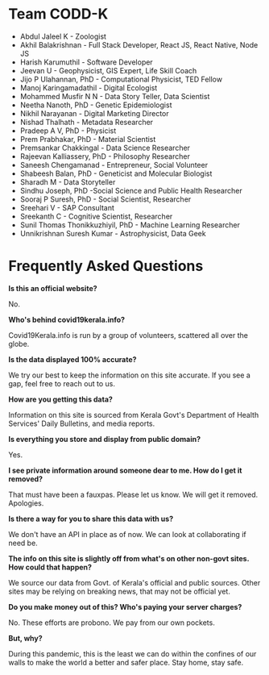 # Team CODD-K

 * Abdul Jaleel K - Zoologist
 * Akhil Balakrishnan - Full Stack Developer, React JS, React Native, Node JS
 * Harish Karumuthil - Software Developer
 * Jeevan U - Geophysicist, GIS Expert, Life Skill Coach 
 * Jijo P Ulahannan, PhD - Computational Physicist, TED Fellow
 * Manoj Karingamadathil  - Digital Ecologist
 * Mohammed Musfir N N  - Data Story Teller, Data Scientist
 * Neetha Nanoth, PhD - Genetic Epidemiologist
 * Nikhil Narayanan  - Digital Marketing Director
 * Nishad Thalhath - Metadata Researcher
 * Pradeep A V, PhD - Physicist
 * Prem Prabhakar, PhD  - Material Scientist
 * Premsankar Chakkingal - Data Science Researcher
 * Rajeevan Kalliassery, PhD - Philosophy Researcher
 * Saneesh Chengamanad - Entrepreneur, Social Volunteer
 * Shabeesh Balan, PhD - Geneticist and Molecular Biologist
 * Sharadh M  - Data Storyteller
 * Sindhu Joseph, PhD -Social Science and Public Health Researcher
 * Sooraj P Suresh, PhD - Social Scientist, Researcher
 * Sreehari V - SAP Consultant
 * Sreekanth C - Cognitive Scientist, Researcher
 * Sunil Thomas Thonikkuzhiyil, PhD - Machine Learning Researcher
 * Unnikrishnan Suresh Kumar  - Astrophysicist, Data Geek


# Frequently Asked Questions

**Is this an official website?**

No.

**Who's behind covid19kerala.info?**

Covid19Kerala.info is run by a group of volunteers, scattered all over the globe.

**Is the data displayed 100% accurate?**

We try our best to keep the information on this site accurate. If you see a gap, feel free to reach out to us. 

**How are you getting this data?**

Information on this site is sourced from Kerala Govt's Department of Health Services' Daily Bulletins, and media reports.

**Is everything you store and display from public domain?**

Yes.

**I see private information around someone dear to me. How do I get it removed?**

That must have been a fauxpas. Please let us know. We will get it removed. Apologies.

**Is there a way for you to share this data with us?**

We don't have an API in place as of now. We can look at collaborating if need be.

**The info on this site is slightly off from what's on other non-govt sites. How could that happen?**

We source our data from Govt. of Kerala's official and public sources. Other sites may be relying on breaking news, that may not be official yet.

**Do you make money out of this? Who's paying your server charges?**

No. These efforts are probono. We pay from our own pockets.

**But, why?**

During this pandemic, this is the least we can do within the confines of our walls to make the world a better and safer place. Stay home, stay safe.
